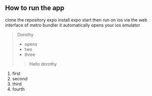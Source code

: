 ## How to run the app

clone the repository
expo install 
expo start 
then run on ios via the web interface of metro bundler
it automatically opens your ios emulator

> Dorothy
> - opens
> - two
> - three
>> Hello dorothy

1. first
2. second
3. third
4. fourth